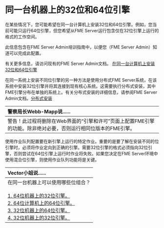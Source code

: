 # 同一台机器上的32位和64位引擎

在某些情况下，您可能希望在同一台计算机上安装32位和64位引擎。例如，您当前可能只运行64位引擎，但您希望从FME Server运行包含仅在32位引擎上运行的格式的工作空间。

此信息包含在FME Server Admin培训指南中，以便您（FME Server Admin）知道可以完成此配置。

有关更多信息，请访问现有的FME Server Admin文档。 [在同一台计算机上安装32位和64位引擎](http://docs.safe.com/fme/2018.0/html/FME_Server_Documentation/Content/AdminGuide/Install_32_and_64_Bit_Engines_On_Same_Machine.htm)

在同一系统上安装不同位引擎的另一种方法是使用分布式FME Server系统，在该系统中安装32位引擎并将其连接到现有核心系统。这需要执行分布式安装，其中FME引擎分布在单独的系统上。有关分布式安装的详细信息，请参阅FME Server Admin文档。[分布式安装](http://docs.safe.com/fme/2018.0/html/FME_Server_Documentation/Content/AdminGuide/Distributed-Installation.htm)

|  警察局长Webb-Mapp说...... |
| :--- |
|  警告！此过程将删除在Web界面的“引擎和许可”页面上配置FME引擎的功能。除非绝对必要，否则运行相同位版本的FME引擎。 |

使用作业队列配置要在新引擎上运行的特定作业。重要的是要了解在安装不同的位引擎时，必须将作业定向到正确的引擎。需要32位引擎的格式必须指向32位引擎，否则尝试在64位引擎上运行时作业将失败。如果您决定在FME Server环境中使用混合位引擎，则使用作业队列功能将是关键。

|  Vector小姐说...... |
| :--- |
|  在同一台机器上可以使用哪些位组合？  <br><br>[1. 64位机器上的32位引擎。](http://52.73.3.37/fmedatastreaming/Manual/QAResponse2017.fmw?chapter=28&question=1&answer=1&DestDataset_TEXTLINE=C%3A%5CFMEOutput%5CQAResponse.html) <br>[2. 64位计算机上的64位引擎。](http://52.73.3.37/fmedatastreaming/Manual/QAResponse2017.fmw?chapter=28&question=1&answer=2&DestDataset_TEXTLINE=C%3A%5CFMEOutput%5CQAResponse.html) <br>[3. 32位机器上的64位引擎。](http://52.73.3.37/fmedatastreaming/Manual/QAResponse2017.fmw?chapter=28&question=1&answer=3&DestDataset_TEXTLINE=C%3A%5CFMEOutput%5CQAResponse.html) <br>[4. 32位机器上的32位引擎。](http://52.73.3.37/fmedatastreaming/Manual/QAResponse2017.fmw?chapter=28&question=1&answer=4&DestDataset_TEXTLINE=C%3A%5CFMEOutput%5CQAResponse.html) |

